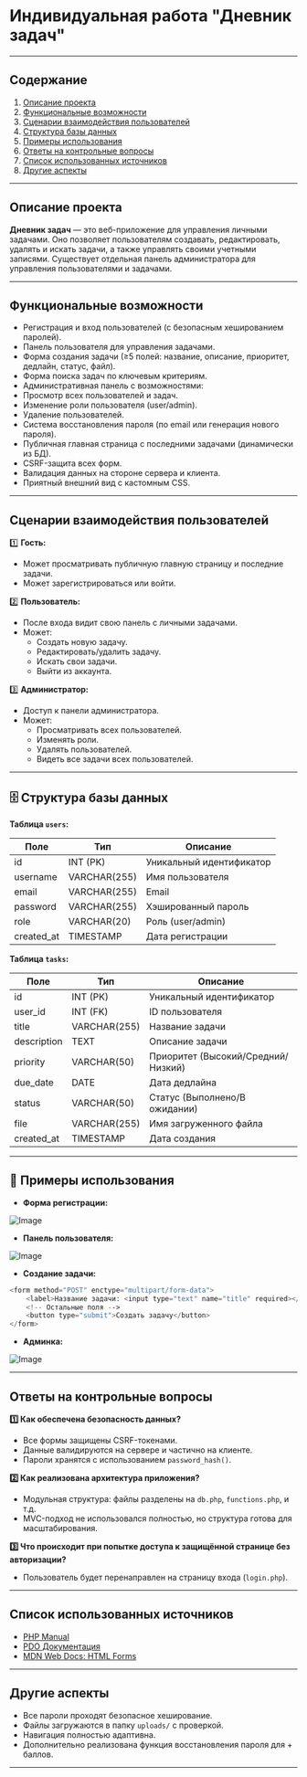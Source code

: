 
#  Индивидуальная работа "Дневник задач"

---

##  Содержание

1. [Описание проекта](#описание-проекта)
2. [Функциональные возможности](#функциональные-возможности)
3. [Сценарии взаимодействия пользователей](#сценарии-взаимодействия-пользователей)
4. [Структура базы данных](#структура-базы-данных)
5. [Примеры использования](#примеры-использования)
6. [Ответы на контрольные вопросы](#ответы-на-контрольные-вопросы)
7. [Список использованных источников](#список-использованных-источников)
8. [Другие аспекты](#другие-аспекты)

---

##  Описание проекта

**Дневник задач** — это веб-приложение для управления личными задачами. Оно позволяет пользователям создавать, редактировать, удалять и искать задачи, а также управлять своими учетными записями. Существует отдельная панель администратора для управления пользователями и задачами.

---

##  Функциональные возможности

-  Регистрация и вход пользователей (с безопасным хешированием паролей).
-  Панель пользователя для управления задачами.
-  Форма создания задачи (≥5 полей: название, описание, приоритет, дедлайн, статус, файл).
-  Форма поиска задач по ключевым критериям.
-  Административная панель с возможностями:
-  Просмотр всех пользователей и задач.
-  Изменение роли пользователя (user/admin).
-  Удаление пользователей.
-  Система восстановления пароля (по email или генерация нового пароля).
-  Публичная главная страница с последними задачами (динамически из БД).
-  CSRF-защита всех форм.
-  Валидация данных на стороне сервера и клиента.
-  Приятный внешний вид с кастомным CSS.

---

##  Сценарии взаимодействия пользователей

1️⃣ **Гость:**
- Может просматривать публичную главную страницу и последние задачи.
- Может зарегистрироваться или войти.

2️⃣ **Пользователь:**
- После входа видит свою панель с личными задачами.
- Может:
  - Создать новую задачу.
  - Редактировать/удалить задачу.
  - Искать свои задачи.
  - Выйти из аккаунта.

3️⃣ **Администратор:**
- Доступ к панели администратора.
- Может:
  - Просматривать всех пользователей.
  - Изменять роли.
  - Удалять пользователей.
  - Видеть все задачи всех пользователей.

---

## 🗄 Структура базы данных

**Таблица `users`:**

| Поле       | Тип            | Описание                        |
|------------|----------------|---------------------------------|
| id         | INT (PK)       | Уникальный идентификатор        |
| username   | VARCHAR(255)   | Имя пользователя                |
| email      | VARCHAR(255)   | Email                           |
| password   | VARCHAR(255)   | Хэшированный пароль             |
| role       | VARCHAR(20)    | Роль (user/admin)               |
| created_at | TIMESTAMP      | Дата регистрации                |

**Таблица `tasks`:**

| Поле        | Тип            | Описание                          |
|-------------|----------------|-----------------------------------|
| id          | INT (PK)       | Уникальный идентификатор          |
| user_id     | INT (FK)       | ID пользователя                   |
| title       | VARCHAR(255)   | Название задачи                   |
| description | TEXT           | Описание задачи                   |
| priority    | VARCHAR(50)    | Приоритет (Высокий/Средний/Низкий)|
| due_date    | DATE           | Дата дедлайна                     |
| status      | VARCHAR(50)    | Статус (Выполнено/В ожидании)     |
| file        | VARCHAR(255)   | Имя загруженного файла            |
| created_at  | TIMESTAMP      | Дата создания                     |

---

## 📸 Примеры использования

- **Форма регистрации:**

![Image](https://github.com/user-attachments/assets/60cbceb7-2cc3-4d2e-b1dc-cdb97d53dce7)

- **Панель пользователя:**

![Image](https://github.com/user-attachments/assets/056f37b0-4adb-4988-8c07-313e125c469c)

- **Создание задачи:**

```php
<form method="POST" enctype="multipart/form-data">
    <label>Название задачи: <input type="text" name="title" required></label>
    <!-- Остальные поля -->
    <button type="submit">Создать задачу</button>
</form>
```

- **Админка:**

![Image](https://github.com/user-attachments/assets/927b4719-1ace-4d0c-be6a-9ec187c2636d)

---

##  Ответы на контрольные вопросы

**1️⃣ Как обеспечена безопасность данных?**

- Все формы защищены CSRF-токенами.
- Данные валидируются на сервере и частично на клиенте.
- Пароли хранятся с использованием `password_hash()`.

**2️⃣ Как реализована архитектура приложения?**

- Модульная структура: файлы разделены на `db.php`, `functions.php`, и т.д.
- MVC-подход не использовался полностью, но структура готова для масштабирования.

**3️⃣ Что происходит при попытке доступа к защищённой странице без авторизации?**

- Пользователь будет перенаправлен на страницу входа (`login.php`).

---

##  Список использованных источников

- [PHP Manual](https://www.php.net/manual/ru/)
- [PDO Документация](https://www.php.net/manual/ru/book.pdo.php)
- [MDN Web Docs: HTML Forms](https://developer.mozilla.org/ru/docs/Web/HTML/Element/form)

---

##  Другие аспекты

- Все пароли проходят безопасное хеширование.
- Файлы загружаются в папку `uploads/` с проверкой.
- Навигация полностью адаптивна.
- Дополнительно реализована функция восстановления пароля для + баллов.

---



